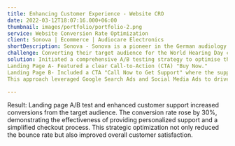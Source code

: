 ```yaml
---
title: Enhancing Customer Experience - Website CRO 
date: 2022-03-12T18:07:16.000+06:00
thumbnail: images/portfolio/portfolio-2.png
service: Website Conversion Rate Optimization
client: Sonova | Ecommerce | Audiocare Electronics 
shortDescription: Sonova - Sonova is a pioneer in the German audiology market with over 70 years of expertise, providing  high-quality hearing aid solutions, audio healthcare electronics devices and Sennheiser electronic consumer goods.
challenge: Converting their target audience for the World Hearing Day campaign. The primary issue was a high bounce rate from a specific consumer segment—demographics aged 50+ who are not internet savvy. These potential customers often faced confusion while navigating the website and selecting the right products, resulting in a low conversion rate, high bounce rate and numerous unanswered queries during checkout.
solution: Initiated a comprehensive A/B testing strategy to optimise the landing page and improve the overall customer experience. Data collected from the CRM team indicated that many customers in this segment struggled to check out and had multiple questions about product choices. I proposed A/B Test - landing page variations,
Landing Page A- Featured a clear Call-to-Action (CTA) "Buy Now."
Landing Page B- Included a CTA "Call Now to Get Support" where the support team would assist with queries and help place orders.
This approach leveraged Google Search Ads and Social Media Ads to drive traffic to the landing pages. After gaining approval, collaborated closely with the product team to implement A/B Landing pages and integrate proactive customer support for this focused audience segment.

---
```

Result:
Landing page A/B test and enhanced customer support increased conversions from the target audience. The conversion rate rose by 30%, demonstrating the effectiveness of providing personalized support and a simplified checkout process. This strategic optimization not only reduced the bounce rate but also improved overall customer satisfaction.
